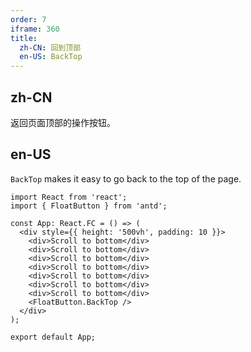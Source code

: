 ```yaml
---
order: 7
iframe: 360
title:
  zh-CN: 回到顶部
  en-US: BackTop
---
```


## zh-CN

返回页面顶部的操作按钮。

## en-US

`BackTop` makes it easy to go back to the top of the page.

```tsx
import React from 'react';
import { FloatButton } from 'antd';

const App: React.FC = () => (
  <div style={{ height: '500vh', padding: 10 }}>
    <div>Scroll to bottom</div>
    <div>Scroll to bottom</div>
    <div>Scroll to bottom</div>
    <div>Scroll to bottom</div>
    <div>Scroll to bottom</div>
    <div>Scroll to bottom</div>
    <div>Scroll to bottom</div>
    <FloatButton.BackTop />
  </div>
);

export default App;
```

